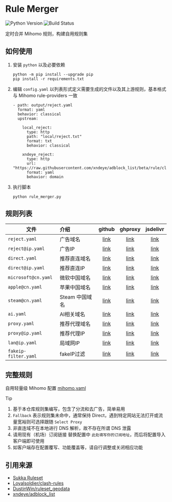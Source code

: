 # Rule Merger

![Python Version](https://img.shields.io/badge/Python-3%2B-blue?)
![Build Status](https://img.shields.io/github/actions/workflow/status/xndeye/rule-merger/resolve.yml?branch=master)

定时合并 Mihomo 规则，构建自用规则集

## 如何使用

1. 安装 `python` 以及必要依赖

   ```shell
   python -m pip install --upgrade pip
   pip install -r requirements.txt
   ```
2. 编辑 `config.yaml` 以列表形式定义需要生成的文件以及其上游规则，基本格式与 Mihomo rule-providers 一致

    ```
    - path: output/reject.yaml
      format: yaml
      behavior: classical
      upstream:
    
        local_reject:
          type: http
          path: "local/reject.txt"
          format: txt
          behavior: classical
    
        xndeye_reject:
          type: http
          url: "https://raw.githubusercontent.com/xndeye/adblock_list/beta/rule/clash.yaml"
          format: yaml
          behavior: domain
    ```
3. 执行脚本

   ```shell
   python rule_merger.py
   ```

## 规则列表

| 文件                   | 介绍         |          github           |            ghproxy            |            jsdelivr            |
|----------------------|:-----------|:-------------------------:|:-----------------------------:|:------------------------------:|
| `reject.yaml`        | 广告域名       |    [link][reject-raw]     |    [link][reject-ghproxy]     |    [link][reject-jsdelivr]     |
| `reject@ip.yaml`     | 广告IP       |   [link][reject@ip-raw]   |   [link][reject@ip-ghproxy]   |   [link][reject@ip-jsdelivr]   |
| `direct.yaml`        | 推荐直连域名     |    [link][direct-raw]     |    [link][direct-ghproxy]     |    [link][direct-jsdelivr]     |
| `direct@ip.yaml`     | 推荐直连IP     |   [link][direct@ip-raw]   |   [link][direct@ip-ghproxy]   |   [link][direct@ip-jsdelivr]   |
| `microsoft@cn.yaml`  | 微软中国域名     | [link][microsoft@cn-raw]  | [link][microsoft@cn-ghproxy]  | [link][microsoft@cn-jsdelivr]  |
| `apple@cn.yaml`      | 苹果中国域名     |   [link][apple@cn-raw]    |   [link][apple@cn-ghproxy]    |   [link][apple@cn-jsdelivr]    |
| `steam@cn.yaml`      | Steam 中国域名 |   [link][steam@cn-raw]    |   [link][steam@cn-ghproxy]    |   [link][steam@cn-jsdelivr]    |
| `ai.yaml`            | AI相关域名     |      [link][ai-raw]       |      [link][ai-ghproxy]       |      [link][ai-jsdelivr]       |
| `proxy.yaml`         | 推荐代理域名     |     [link][proxy-raw]     |     [link][proxy-ghproxy]     |     [link][proxy-jsdelivr]     |
| `proxy@ip.yaml`      | 推荐代理IP     |   [link][proxy@ip-raw]    |   [link][proxy@ip-ghproxy]    |   [link][proxy@ip-jsdelivr]    |
| `lan@ip.yaml`        | 局域网IP      |    [link][lan@ip-raw]     |    [link][lan@ip-ghproxy]     |    [link][lan@ip-jsdelivr]     |
| `fakeip-filter.yaml` | fakeIP过滤   | [link][fakeip-filter-raw] | [link][fakeip-filter-ghproxy] | [link][fakeip-filter-jsdelivr] |

## 完整规则

自用轻量级 Mihomo 配置 [mihomo.yaml](https://github.com/xndeye/rule-merger/blob/master/mihomo.yaml)  

> [!TIP]
> 1. 基于本仓库规则集编写，包含了分流和去广告，简单易用
> 2. `Fallback` 表示规则集未命中，通常保持 Direct，遇到特定网站无法打开或流量宽裕则可选择跟随 `Select Proxy`
> 3. 非直连域不在本地进行 DNS 解析，故不存在所谓 DNS 泄露
> 4. 请用现有（机场）订阅链接 替换配置中 `此处填写你的订阅地址`，而后将配置导入客户端即可使用
> 5. 如客户端存在配置覆写、功能覆盖等，请自行调整或关闭相应功能

## 引用来源

- [Sukka Ruleset](https://ruleset.skk.moe)
- [Loyalsoldier/clash-rules](https://github.com/Loyalsoldier/clash-rules)
- [DustinWin/ruleset_geodata](https://github.com/DustinWin/ruleset_geodata)
- [xndeye/adblock_list](https://github.com/xndeye/adblock_list)

[reject-raw]: https://raw.githubusercontent.com/xndeye/rule-merger/refs/heads/release/reject.yaml

[reject-ghproxy]: https://ghproxy.net/https://raw.githubusercontent.com/xndeye/rule-merger/release/reject.yaml

[reject-jsdelivr]: https://fastly.jsdelivr.net/gh/xndeye/rule-merger@release/reject.yaml

[reject@ip-raw]: https://raw.githubusercontent.com/xndeye/rule-merger/refs/heads/release/reject@ip.yaml

[reject@ip-ghproxy]: https://ghproxy.net/https://raw.githubusercontent.com/xndeye/rule-merger/release/reject@ip.yaml

[reject@ip-jsdelivr]: https://fastly.jsdelivr.net/gh/xndeye/rule-merger@release/reject@ip.yaml

[direct-raw]: https://raw.githubusercontent.com/xndeye/rule-merger/refs/heads/release/direct.yaml

[direct-ghproxy]: https://ghproxy.net/https://raw.githubusercontent.com/xndeye/rule-merger/release/direct.yaml

[direct-jsdelivr]: https://fastly.jsdelivr.net/gh/xndeye/rule-merger@release/direct.yaml

[direct@ip-raw]: https://raw.githubusercontent.com/xndeye/rule-merger/refs/heads/release/direct@ip.yaml

[direct@ip-ghproxy]: https://ghproxy.net/https://raw.githubusercontent.com/xndeye/rule-merger/release/direct@ip.yaml

[direct@ip-jsdelivr]: https://fastly.jsdelivr.net/gh/xndeye/rule-merger@release/direct@ip.yaml

[microsoft@cn-raw]: https://raw.githubusercontent.com/xndeye/rule-merger/refs/heads/release/microsoft@cn.yaml

[microsoft@cn-ghproxy]: https://ghproxy.net/https://raw.githubusercontent.com/xndeye/rule-merger/release/microsoft@cn.yaml

[microsoft@cn-jsdelivr]: https://fastly.jsdelivr.net/gh/xndeye/rule-merger@release/microsoft@cn.yaml

[apple@cn-raw]: https://raw.githubusercontent.com/xndeye/rule-merger/refs/heads/release/apple@cn.yaml

[apple@cn-ghproxy]: https://ghproxy.net/https://raw.githubusercontent.com/xndeye/rule-merger/release/apple@cn.yaml

[apple@cn-jsdelivr]: https://fastly.jsdelivr.net/gh/xndeye/rule-merger@release/apple@cn.yaml

[steam@cn-raw]: https://raw.githubusercontent.com/xndeye/rule-merger/refs/heads/release/steam@cn.yaml

[steam@cn-ghproxy]: https://ghproxy.net/https://raw.githubusercontent.com/xndeye/rule-merger/release/steam@cn.yaml

[steam@cn-jsdelivr]: https://fastly.jsdelivr.net/gh/xndeye/rule-merger@release/steam@cn.yaml

[ai-raw]: https://raw.githubusercontent.com/xndeye/rule-merger/refs/heads/release/ai.yaml

[ai-ghproxy]: https://ghproxy.net/https://raw.githubusercontent.com/xndeye/rule-merger/release/ai.yaml

[ai-jsdelivr]: https://fastly.jsdelivr.net/gh/xndeye/rule-merger@release/ai.yaml

[proxy-raw]: https://raw.githubusercontent.com/xndeye/rule-merger/refs/heads/release/proxy.yaml

[proxy-ghproxy]: https://ghproxy.net/https://raw.githubusercontent.com/xndeye/rule-merger/release/proxy.yaml

[proxy-jsdelivr]: https://fastly.jsdelivr.net/gh/xndeye/rule-merger@release/proxy.yaml

[proxy@ip-raw]: https://raw.githubusercontent.com/xndeye/rule-merger/refs/heads/release/proxy@ip.yaml

[proxy@ip-ghproxy]: https://ghproxy.net/https://raw.githubusercontent.com/xndeye/rule-merger/release/proxy@ip.yaml

[proxy@ip-jsdelivr]: https://fastly.jsdelivr.net/gh/xndeye/rule-merger@release/proxy@ip.yaml

[lan@ip-raw]: https://raw.githubusercontent.com/xndeye/rule-merger/refs/heads/release/lan@ip.yaml

[lan@ip-ghproxy]: https://ghproxy.net/https://raw.githubusercontent.com/xndeye/rule-merger/release/lan@ip.yaml

[lan@ip-jsdelivr]: https://fastly.jsdelivr.net/gh/xndeye/rule-merger@release/lan@ip.yaml

[fakeip-filter-raw]: https://raw.githubusercontent.com/xndeye/rule-merger/refs/heads/release/fakeip-filter.yaml

[fakeip-filter-ghproxy]: https://ghproxy.net/https://raw.githubusercontent.com/xndeye/rule-merger/release/fakeip-filter.yaml

[fakeip-filter-jsdelivr]: https://fastly.jsdelivr.net/gh/xndeye/rule-merger@release/fakeip-filter.yaml

